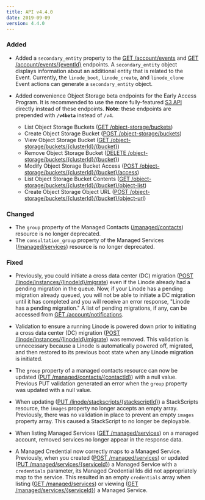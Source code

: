 ```yaml
---
title: API v4.4.0
date: 2019-09-09
version: 4.4.0
---
```


### Added

- Added a `secondary_entity` property to the [GET /account/events](https://www.linode.com/docs/api/account/#events-list) and [GET /account/events/{eventId}](https://www.linode.com/docs/api/account/#event-view) endpoints. A `secondary_entity` object displays information about an additional entity that is related to the Event. Currently, the `linode_boot`, `linode_create`, and `linode_clone` Event actions can generate a `secondary_entity` object.

- Added convenience Object Storage beta endpoints for the Early Access Program. It is recommended to use the more fully-featured [S3 API](https://docs.ceph.com/docs/mimic/radosgw/s3/#) directly instead of these endpoints. **Note**: these endpoints are prepended with **`/v4beta`** instead of `/v4`.

    - List Object Storage Buckets ([GET /object-storage/buckets](https://www.linode.com/docs/api/object-storage/#object-storage-buckets-list))
    - Create Object Storage Bucket ([POST /object-storage/buckets](https://www.linode.com/docs/api/object-storage/#object-storage-bucket-create))
    - View Object Storage Bucket ([GET /object-storage/buckets/{clusterId}/{bucket}](https://www.linode.com/docs/api/object-storage/#object-storage-bucket-view))
    - Remove Object Storage Bucket ([DELETE /object-storage/buckets/{clusterId}/{bucket}](https://www.linode.com/docs/api/object-storage/#object-storage-bucket-remove))
    - Modify Object Storage Bucket Access ([POST /object-storage/buckets/{clusterId}/{bucket}/access](https://www.linode.com/docs/api/object-storage/#object-storage-bucket-access-modify))
    - List Object Storage Bucket Contents ([GET /object-storage/buckets/{clusterId}/{bucket}/object-list](https://www.linode.com/docs/api/object-storage/#object-storage-bucket-contents-list))
    - Create Object Storage Object URL ([POST /object-storage/buckets/{clusterId}/{bucket}/object-url](https://www.linode.com/docs/api/object-storage/#object-storage-object-url-create))

### Changed

- The `group` property of the Managed Contacts ([/managed/contacts](https://www.linode.com/docs/api/managed/#managed-contact-create)) resource is no longer deprecated.
- The `consultation_group` property of the Managed Services ([/managed/services](https://www.linode.com/docs/api/managed/#managed-services-list)) resource is no longer deprecated.

### Fixed

- Previously, you could initiate a cross data center (DC) migration ([POST /linode/instances/{linodeId}/migrate](https://www.linode.com/docs/api/linode-instances/#dc-migrationpending-host-migration-initiate)) even if the Linode already had a pending migration in the queue. Now, if your Linode has a pending migration already queued, you will not be able to initiate a DC migration until it has completed and you will receive an error response, "Linode has a pending migration." A list of pending migrations, if any, can be accessed from [GET /account/notifications](https://www.linode.com/docs/api/account/#notifications-list).

- Validation to ensure a running Linode is powered down prior to initiating a cross data center (DC) migration ([POST /linode/instances/{linodeId}/migrate](https://www.linode.com/docs/api/linode-instances/#dc-migrationpending-host-migration-initiate)) was removed. This validation is unnecessary because a Linode is automatically powered off, migrated, and then restored to its previous boot state when any Linode migration is initiated.

- The `group` property of a managed contacts resource can now be updated ([PUT /managed/contacts/{contactId}](https://www.linode.com/docs/api/managed/#managed-contact-update)) with a null value. Previous PUT validation generated an error when the `group` property was updated with a null value.

- When updating ([PUT /linode/stackscripts/{stackscriptId}](https://www.linode.com/docs/api/stackscripts/#stackscript-update)) a StackScripts resource, the `images` property no longer accepts an empty array. Previously, there was no validation in place to prevent an empty `images` property array. This caused a StackScript to no longer be deployable.

- When listing Managed Services ([GET /managed/services](https://www.linode.com/docs/api/managed/#managed-services-list)) on a managed account, removed services no longer appear in the response data.

- A Managed Credential now correctly maps to a Managed Service. Previously, when you created ([POST /managed/services](https://www.linode.com/docs/api/managed/#managed-service-create)) or updated ([PUT /managed/services/{serviceId}](https://www.linode.com/docs/api/managed/#managed-service-update)) a Managed Service with a `credentials` parameter, its Managed Credential Ids did not appropriately map to the service. This resulted in an empty `credentials` array when listing ([GET /managed/services](https://www.linode.com/docs/api/managed/#managed-services-list)) or viewing ([GET /managed/services/{serviceId}](https://www.linode.com/docs/api/managed/#managed-service-view)) a Managed Service.
